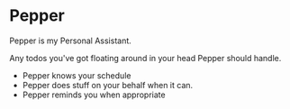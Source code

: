 # Pepper

Pepper is my Personal Assistant.

Any todos you've got floating around in your head Pepper should handle.

- Pepper knows your schedule
- Pepper does stuff on your behalf when it can.
- Pepper reminds you when appropriate
